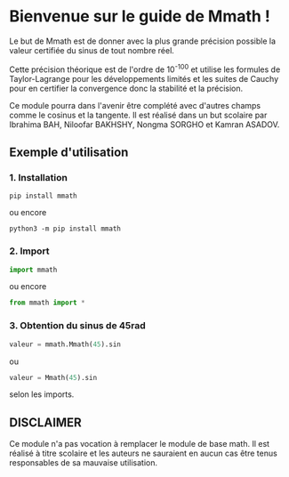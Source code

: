 # Bienvenue sur le guide de Mmath !
Le but de Mmath est de donner avec la plus grande précision possible la valeur certifiée du sinus de tout nombre réel.

Cette précision théorique est de l'ordre de 10<sup>-100</sup> et utilise les formules de Taylor-Lagrange pour les développements limités et les suites de Cauchy pour en certifier la convergence donc la stabilité et la précision.

Ce module pourra dans l'avenir être complété avec d'autres champs comme le cosinus et la tangente.
Il est réalisé dans un but scolaire par Ibrahima BAH, Niloofar BAKHSHY, Nongma SORGHO et Kamran ASADOV.

## Exemple d'utilisation

### 1. Installation
```shell script
pip install mmath
``` 
ou encore
```shell script
python3 -m pip install mmath
```

### 2. Import
```python
import mmath
```
ou encore
```python
from mmath import *
```

### 3. Obtention du sinus de 45rad
```python
valeur = mmath.Mmath(45).sin
```
ou
```python
valeur = Mmath(45).sin
```
selon les imports.

## DISCLAIMER
Ce module n'a pas vocation à remplacer le module de base math. Il est réalisé à titre scolaire et les auteurs ne sauraient en aucun cas être tenus responsables de sa mauvaise utilisation.